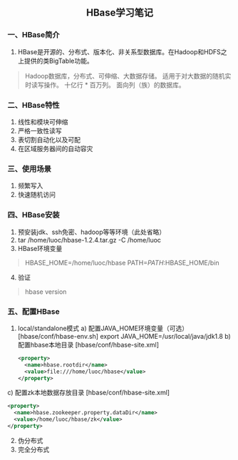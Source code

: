 ## <center>HBase学习笔记</center>
### 一、HBase简介
1. HBase是开源的、分布式、版本化、非关系型数据库。在Hadoop和HDFS之上提供的类BigTable功能。
  > Hadoop数据库，分布式、可伸缩、大数据存储。
  > 适用于对大数据的随机实时读写操作。
  > 十亿行 * 百万列。
  > 面向列（族）的数据库。

### 二、HBase特性
1. 线性和模块可伸缩
2. 严格一致性读写
3. 表切割自动化以及可配
4. 在区域服务器间的自动容灾

### 三、使用场景
1. 频繁写入
2. 快速随机访问

### 四、HBase安装
1. 预安装jdk、ssh免密、hadoop等等环境（此处省略）
2. tar /home/luoc/hbase-1.2.4.tar.gz -C /home/luoc
3. HBase环境变量
 > HBASE_HOME=/home/luoc/hbase
 > PATH=$PATH:$HBASE_HOME/bin

4. 验证
 > hbase version

### 五、配置HBase
1. local/standalone模式
 a) 配置JAVA_HOME环境变量（可选）
   [hbase/conf/hbase-env.sh]
   export JAVA_HOME=/usr/local/java/jdk1.8
 b) 配置hbase本地目录
   [hbase/conf/hbase-site.xml]
   ```xml
   <property>
   	 <name>hbase.rootdir</name>
     <value>file:///home/luoc/hbase</value>
   </property>
   ```
 c) 配置zk本地数据存放目录
   [hbase/conf/hbase-site.xml]
   ```xml
   <property>
   	 <name>hbase.zookeeper.property.dataDir</name>
     <value>/home/luoc/hbase/zk</value>
   </property>
   ```

2. 伪分布式
3. 完全分布式